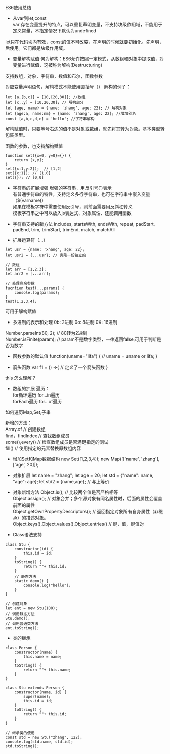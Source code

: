 ES6使用总结

- 从var到let,const  
var 存在变量提升的特点，可以重复声明变量，不支持块级作用域，不能用于定义常量，不指定情况下默认为undefined  

let只在代码块内有效，const的值不可改变，在声明的时候就要初始化。先声明，后使用。它们都是块级作用域。

- 变量解构赋值
何为解构：ES6允许按照一定模式，从数组和对象中提取值，对变量进行赋值，这被称为解构(Destructuring)  

支持数组，对象，字符串，数值和布尔，函数参数  

对应变量声明语句，解构模式不能使用圆括号（）
解构的例子：  
```
let [a,[b,c]] = [10,[20,30]]; //数组
let [x,,y] = [10,20,30]; // 解构部分
let {age, name} = {name: 'zhang', age: 22}; // 解构对象
let {age:a, name:nm} = {name: 'zhang', age: 22}; //增加别名
const [a,b,c,d,e] = 'hello'; //字符串解构
```
解构赋值时，只要等号右边的值不是对象或数组，就先将其转为对象。基本类型转包装类型。  

函数的参数，也支持解构赋值  
```
function set({x=0, y=0}={}) {
    return [x,y];
}
set({x:1,y:2});  // [1,2]
set({x:1}); // [1,0]
set({}); // [0,0]
```

- 字符串的扩展增强
增强的字符串，用反引号(`)表示  
有普通字符串的特性，支持定义多行字符串，也可在字符串中嵌入变量（$(varname)）  
如果在模板字符中需要使用反引号，则前面需要用反斜杠转义  
模板字符串之中可以放入js表达式、对象属性、还能调用函数

- 字符串支持的新方法
includes, startsWith, endsWith, repeat, padStart, padEnd, trim, trimStart, trimEnd, match, matchAll  

- 扩展运算符（...）
```
let usr = {name: 'xhang', age: 22};
let usr2 = {...usr}; // 克隆一份独立的

// 数组
let arr = [1,2,3];
let arr2 = [...arr];

// 处理剩余参数
fucntion test(...params) {
    console.log(params);
}
test(1,2,3,4);
```
可用于解构赋值  

- 多进制的表示和处理
0b: 2进制
0o: 8进制
0X: 16进制

Number.parseInt(80, 2);  // 80转为2进制  
Number.isFinite(param);  // param不是数字类型，一律返回false,可用于判断是否为数字  

- 函数参数的默认值
function(uname="lifa") {
    // uname = uname or lifa;
}  

- 箭头函数
var f1 = () =>{
   // 定义了一个箭头函数 
}  

this 怎么理解？

- 数组的扩展
遍历：  
for循环遍历
for...in遍历  
forEach遍历
for...of遍历

如何遍历Map,Set,子串  

新增的方法：  
Array.of // 创建数组  
find，findIndex  // 查找数组成员  
some(),every()  // 检查数组成员是否满足指定的测试  
fill() // 使用指定的元素替换原数组内容

- 增加Set和Map数据结构
new Set([1,2,3,4]);
new Map([['name', 'zhang'],['age', 20]]);

- 对象扩展
let name = "zhang";
let age = 20;
let std = {"name": name, "age": age};
let std2 = {name,age}; // 与上等价  

- 对象新增方法
Object.is(); // 比较两个值是否严格相等  
Object.assign(); // 对象合并；多个源对象有同名属性时，后面的属性会覆盖前面的属性  
Object.getOwnPropertyDescriptors(); // 返回指定对象所有自身属性（非继承）的描述对象。  
Object.keys(),Object.values(),Object.entries() // 键，值，键值对  


- Class语法支持 
```
class Stu {
    constructor(id) {
        this.id = id;
    }  
    toString() {
        return ""+ this.id;
    }
    // 静态方法
    static demo() {
        console.log("hello");
    }
}

// 创建对象
let ent = new Stu(100);
// 调用静态方法
Stu.demo();
// 调用普通类方法
ent.toString();
```

- 类的继承
```
class Person {
    constructor(name) {
        this.name = name;
    }
    toString() {
        return ""+ this.name;
    }
}

class Stu extends Person {
    constructor(name, id) {
        super(name);
        this.id = id;
    }  
    toString() {
        return ""+ this.id;
    }
}

// 继承类的使用
const std = new Stu("zhang", 122);
console.log(std.name, std.id);
std.toString();
```
